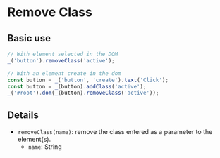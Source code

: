 # Remove Class

## Basic use

```js
// With element selected in the DOM
_('button').removeClass('active');

// With an element create in the dom
const button = _('button', 'create').text('Click');
const button = _(button).addClass('active');
_('#root').dom(_(button).removeClass('active'));
```

## Details

- `removeClass(name)`: remove the class entered as a parameter to the element(s).
  - `name`: String
